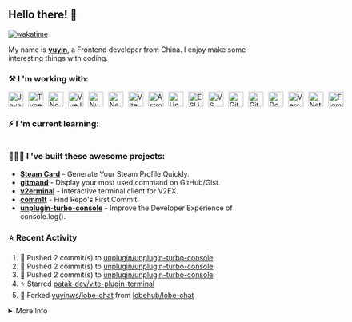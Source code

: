 ## Hello there! 👋

[![wakatime](https://wakatime.com/badge/user/51143705-a99d-4e70-b101-fd9e1cb44e71.svg)](https://wakatime.com/@51143705-a99d-4e70-b101-fd9e1cb44e71)

My name is [**yuyin**](https://yuy1n.io), a Frontend developer from China. I enjoy make some interesting things with coding.

### ⚒️ I 'm working with: 

<div style="display: flex; gap: 10px">
  <img width="30" height="30" alt="JavaScript" src="https://cdn.jsdelivr.net/gh/yuyinws/yuyinws/assets/js.svg" />
    <img width="30" height="30" alt="TypeScript" src="https://cdn.jsdelivr.net/gh/yuyinws/yuyinws/assets/ts.svg" />
    <img width="30" height="30" alt="NodeJS" src="https://cdn.jsdelivr.net/gh/yuyinws/yuyinws/assets/node.svg" /> 
    <img width="30" height="30" alt="VueJS" src="https://vuejs.org/logo.svg" />
    <img width="30" height="30" alt="NuxtJS" src="https://cdn.jsdelivr.net/gh/yuyinws/yuyinws/assets/nuxt.svg" />
    <img width="30" height="30" alt="Nextjs" src="https://cdn.jsdelivr.net/gh/yuyinws/yuyinws/assets/nextjs.svg">
    <img width="30" height="30" alt="Vite" src="https://vitejs.dev/logo.svg" /> 
    <img width="30" height="30" alt="Astro" src="https://astro.build/favicon.svg" >
    <img width="30" height="30" alt="UnoCSS" src="https://unocss.dev/favicon.svg" />
    <img width="30" height="30" alt="ESLint" src="https://cdn.jsdelivr.net/gh/yuyinws/yuyinws/assets/eslint.svg" />
    <img width="30" height="30" alt="VS Code" src="https://cdn.jsdelivr.net/gh/yuyinws/yuyinws/assets/vscode.svg" /> 
    <img width="30" height="30" alt="Git" src="https://cdn.jsdelivr.net/gh/yuyinws/yuyinws/assets/git.svg" />
    <img width="30" height="30" alt="GitHub" src="https://cdn.jsdelivr.net/gh/yuyinws/yuyinws/assets/github.svg">
    <img width="30" height="30" alt="Docker" src="https://cdn.jsdelivr.net/gh/yuyinws/yuyinws/assets/docker.svg" />
    <img width="30" height="30" alt="Vercel" src="https://cdn.jsdelivr.net/gh/yuyinws/yuyinws/assets/vercel.svg" />
    <img width="30" height="30" alt="Netlify" src="https://cdn.jsdelivr.net/gh/yuyinws/yuyinws/assets/netlify.svg" />
    <img width="30" height="30" alt="Figma" src="https://static.figma.com/app/icon/1/favicon.svg" />
</div>

### ⚡️ I 'm current learning:
<div style="display: flex; gap: 10px">
    <!-- <img width="30" height="30" alt="Swift" src="https://cdn.jsdelivr.net/gh/yuyinws/yuyinws/assets/swift.svg" /> -->
</div>

### 👨🏻‍💻 I 've built these awesome projects:  
- [**Steam Card**](https://github.com/yuyinws/steam-card) - Generate Your Steam Profile Quickly.  
- [**gitmand**](https://github.com/yuyinws/gitmand) - Display your most used command on GitHub/Gist.  
- [**v2erminal**](https://github.com/yuyinws/v2erminal) - Interactive terminal client for V2EX.  
- [**comm1t**](https://github.com/yuyinws/comm1t) - Find Repo's First Commit.
- [**unplugin-turbo-console**](https://github.com/unplugin/unplugin-turbo-console) - Improve the Developer Experience of console.log().

### ⭐️ Recent Activity
<!--RECENT_ACTIVITY:start-->
1. 💪 Pushed 2 commit(s) to [unplugin/unplugin-turbo-console](https://github.com/unplugin/unplugin-turbo-console)<br>
2. 💪 Pushed 2 commit(s) to [unplugin/unplugin-turbo-console](https://github.com/unplugin/unplugin-turbo-console)<br>
3. 💪 Pushed 2 commit(s) to [unplugin/unplugin-turbo-console](https://github.com/unplugin/unplugin-turbo-console)<br>
4. ⭐️ Starred [patak-dev/vite-plugin-terminal](https://github.com/patak-dev/vite-plugin-terminal)<br>
5. 🍴 Forked [yuyinws/lobe-chat](https://github.com/yuyinws/lobe-chat) from [lobehub/lobe-chat](https://github.com/lobehub/lobe-chat)<br>
<!--RECENT_ACTIVITY:end-->

<details>
  <summary>
  More Info
  </summary>
<img src="https://cdn.jsdelivr.net/gh/yuyinws/yuyinws/gitmand.svg" />
<br />
<img src="https://card.yuy1n.io/card/76561198340841543/dark,bg-game-1850570" />
<br />
<img src="https://cdn.jsdelivr.net/gh/yuyinws/yuyinws/github-metrics.svg" />
</details>
